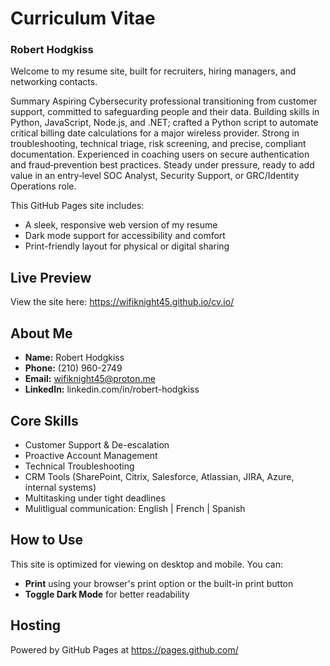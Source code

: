 # Curriculum Vitae 

### Robert Hodgkiss  

Welcome to my resume site, built for recruiters, hiring managers, and networking contacts.

Summary
Aspiring Cybersecurity professional transitioning from customer support, committed to safeguarding people and their data. Building skills in Python, JavaScript, Node.js, and .NET; crafted a Python script to automate critical billing date calculations for a major wireless provider. Strong in troubleshooting, technical triage, risk screening, and precise, compliant documentation. Experienced in coaching users on secure authentication and fraud‑prevention best practices. Steady under pressure, ready to add value in an entry‑level SOC Analyst, Security Support, or GRC/Identity Operations role.

This GitHub Pages site includes:
- A sleek, responsive web version of my resume
- Dark mode support for accessibility and comfort
- Print-friendly layout for physical or digital sharing

## Live Preview
View the site here: https://wifiknight45.github.io/cv.io/

## About Me
- **Name:** Robert Hodgkiss  
- **Phone:** (210) 960-2749  
- **Email:** wifiknight45@proton.me
- **LinkedIn:** linkedin.com/in/robert-hodgkiss

## Core Skills
- Customer Support & De-escalation  
- Proactive Account Management  
- Technical Troubleshooting  
- CRM Tools (SharePoint, Citrix, Salesforce, Atlassian, JIRA, Azure, internal systems)  
- Multitasking under tight deadlines  
- Mulitligual communication: English | French | Spanish 

## How to Use
This site is optimized for viewing on desktop and mobile. You can:
- **Print** using your browser's print option or the built-in print button
- **Toggle Dark Mode** for better readability

## Hosting
Powered by GitHub Pages at https://pages.github.com/

